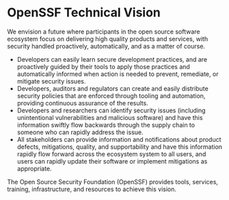 # OpenSSF Technical Vision

We envision a future where participants in the open source software ecosystem focus on delivering high quality products and services, with security handled proactively, automatically, and as a matter of course.
- Developers can easily learn secure development practices, and are proactively guided by their tools to apply those practices and automatically informed when action is needed to prevent, remediate, or mitigate security issues.
- Developers, auditors and regulators can create and easily distribute security policies that are enforced through tooling and automation, providing continuous assurance of the results.
- Developers and researchers can identify security issues (including unintentional vulnerabilities and malicious software) and have this information swiftly flow backwards through the supply chain to someone who can rapidly address the issue.
- All stakeholders can provide information and notifications about product defects, mitigations, quality, and supportability and have this information rapidly flow forward across the ecosystem system to all users, and users can rapidly update their software or implement mitigations as appropriate.

The Open Source Security Foundation (OpenSSF) provides tools, services, training, infrastructure, and resources to achieve this vision.
